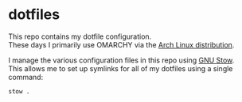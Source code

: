 # dotfiles

This repo contains my dotfile configuration.  
These days I primarily use OMARCHY via the [Arch Linux distribution](https://omarchy.org).

I manage the various configuration files in this repo using [GNU Stow](https://www.gnu.org/software/stow/).  
This allows me to set up symlinks for all of my dotfiles using a single command:

```sh
stow .

```
